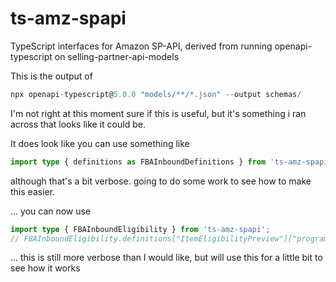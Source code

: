 # ts-amz-spapi

TypeScript interfaces for Amazon SP-API, derived from running openapi-typescript on selling-partner-api-models

This is the output of

```javascript
npx openapi-typescript@5.0.0 "models/**/*.json" --output schemas/
```

I'm not right at this moment sure if this is useful, but it's something i ran across that looks like it could be.

It does look like you can use something like

```typescript
import type { definitions as FBAInboundDefinitions } from 'ts-amz-spapi/schemas/models/fba-inbound-eligibility-api-model/fbaInbound';
```

although that's a bit verbose.  going to do some work to see how to make this easier.

... you can now use

```typescript
import type { FBAInboundEligibility } from 'ts-amz-spapi';
// FBAInboundEligibility.definitions["ItemEligibilityPreview"]["program"] = 'INBOUND' | 'COMMINGLING'
```

... this is still more verbose than I would like, but will use this for a little bit to see how it works
